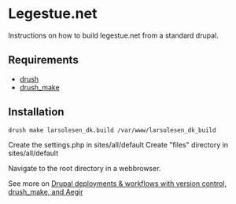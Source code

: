 Legestue.net
==

Instructions on how to build legestue.net from a standard drupal.

Requirements
--

* [drush](http://drupal.org/project/drush) 
* [drush_make](http://drupal.org/project/drush_make)

Installation
--

    drush make larsolesen_dk.build /var/www/larsolesen_dk_build
    
Create the settings.php in sites/all/default
Create "files" directory in sites/all/default

Navigate to the root directory in a webbrowser.
    
See more on [Drupal deployments & workflows with version control, drush_make, and Aegir](http://www.migueljacq.com/content/drupal-deployments-workflows-version-control-drushmake-and-aegir)